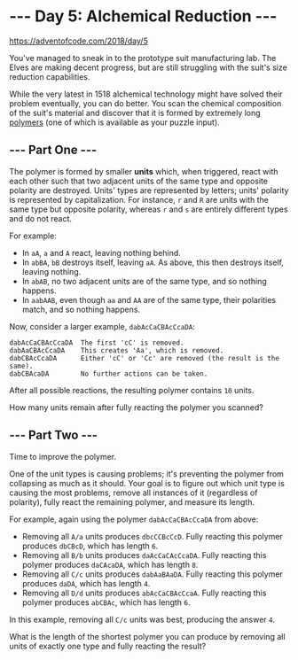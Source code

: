 # --- Day 5: Alchemical Reduction ---
https://adventofcode.com/2018/day/5

You've managed to sneak in to the prototype suit manufacturing lab. The Elves are making decent progress, but are still struggling with the suit's size reduction capabilities.

While the very latest in 1518 alchemical technology might have solved their problem eventually, you can do better. You scan the chemical composition of the suit's material and discover that it is formed by extremely long [polymers](https://en.wikipedia.org/wiki/Polymer) (one of which is available as your puzzle input).

## --- Part One ---
The polymer is formed by smaller **units** which, when triggered, react with each other such that two adjacent units of the same type and opposite polarity are destroyed. Units' types are represented by letters; units' polarity is represented by capitalization. For instance, `r` and `R` are units with the same type but opposite polarity, whereas `r` and `s` are entirely different types and do not react.

For example:
  * In `aA`, `a` and `A` react, leaving nothing behind.
  * In `abBA`, `bB` destroys itself, leaving `aA`. As above, this then destroys itself, leaving nothing.
  * In `abAB`, no two adjacent units are of the same type, and so nothing happens.
  * In `aabAAB`, even though `aa` and `AA` are of the same type, their polarities match, and so nothing happens.

Now, consider a larger example, `dabAcCaCBAcCcaDA`:

```
dabAcCaCBAcCcaDA  The first 'cC' is removed.
dabAaCBAcCcaDA    This creates 'Aa', which is removed.
dabCBAcCcaDA      Either 'cC' or 'Cc' are removed (the result is the same).
dabCBAcaDA        No further actions can be taken.
```

After all possible reactions, the resulting polymer contains `10` units.

How many units remain after fully reacting the polymer you scanned?

## ---   Part Two ---
Time to improve the polymer.

One of the unit types is causing problems; it's preventing the polymer from collapsing as much as it should. Your goal is to figure out which unit type is causing the most problems, remove all instances of it (regardless of polarity), fully react the remaining polymer, and measure its length.

For example, again using the polymer `dabAcCaCBAcCcaDA` from above:

  * Removing all `A/a` units produces `dbcCCBcCcD`. Fully reacting this polymer produces `dbCBcD`, which has length `6`.
  * Removing all `B/b` units produces `daAcCaCAcCcaDA`. Fully reacting this polymer produces `daCAcaDA`, which has length `8`.
  * Removing all `C/c` units produces `dabAaBAaDA`. Fully reacting this polymer produces `daDA`, which has length `4`.
  * Removing all `D/d` units produces `abAcCaCBAcCcaA`. Fully reacting this polymer produces `abCBAc`, which has length `6`.

In this example, removing all `C/c` units was best, producing the answer `4`.

What is the length of the shortest polymer you can produce by removing all units of exactly one type and fully reacting the result?
